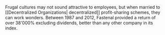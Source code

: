 
Frugal cultures may not sound attractive to employees, but when married to [[Decentralized Organizations| decentralized]] profit-sharing schemes, they can work wonders. Between 1987 and 2012, Fastenal provided a return of over 38'000% excluding dividends, better than any other company in its index. 